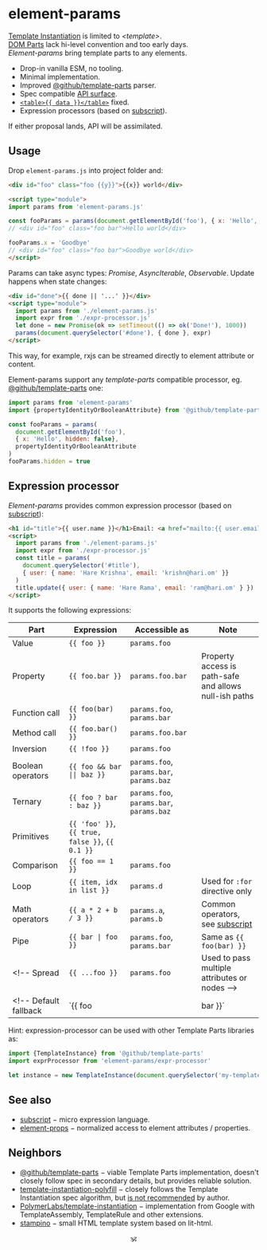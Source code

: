 # element-params

[Template Instantiation](https://github.com/w3c/webcomponents/blob/gh-pages/proposals/Template-Instantiation.md) is limited to _\<template\>_.<br/>
[DOM Parts](https://github.com/WICG/webcomponents/blob/gh-pages/proposals/DOM-Parts.md) lack hi-level convention and too early days.<br/>
_Element-params_ bring template parts to any elements.

- Drop-in vanilla ESM, no tooling.
- Minimal implementation.
- Improved [@github/template-parts](https://github.com/github/template-parts) parser.
- Spec compatible [API surface](./src/api.js).
- [`<table>{{ data }}</table>`](https://github.com/domenic/template-parts/issues/2) fixed.
- Expression processors (based on [subscript](https://github.com/spectjs/subscript)).
<!-- - [`<svg width={{ width }}>`](https://github.com/github/template-parts/issues/26) and other cases fixed. -->

If either proposal lands, API will be assimilated.

## Usage

Drop `element-params.js` into project folder and:

```html
<div id="foo" class="foo {{y}}">{{x}} world</div>

<script type="module">
import params from 'element-params.js'

const fooParams = params(document.getElementById('foo'), { x: 'Hello', y: 'bar'})
// <div id="foo" class="foo bar">Hello world</div>

fooParams.x = 'Goodbye'
// <div id="foo" class="foo bar">Goodbye world</div>
</script>
```

Params can take async types: _Promise_, _AsyncIterable_, _Observable_. Update happens when state changes:

```html
<div id="done">{{ done || '...' }}</div>
<script type="module">
  import params from './element-params.js'
  import expr from './expr-processor.js'
  let done = new Promise(ok => setTimeout(() => ok('Done!'), 1000))
  params(document.querySelector('#done'), { done }, expr)
</script>
```

This way, for example, rxjs can be streamed directly to element attribute or content.

Element-params support any _template-parts_ compatible processor, eg. [@github/template-parts](https://github.com/github/template-parts) one:
<!--
```js
const parts = params(element, params, {
  createCallback(el, parts, state) {
    // ... init parts / parse expressions, eg.
    for (const part of parts) part.evaluate = parse(part.expression)
  },
  processCallback(el, parts, state) {
    // ... update parts / evaluate expressions, eg.
    for (const part of parts) part.evaluate(state)
  }
})
```

Any external processor can be used with element-params:
 -->
```js
import params from 'element-params'
import {propertyIdentityOrBooleanAttribute} from '@github/template-parts'

const fooParams = params(
  document.getElementById('foo'),
  { x: 'Hello', hidden: false},
  propertyIdentityOrBooleanAttribute
)
fooParams.hidden = true
```
<!--
Default processor just sets values directly without processing.

```js
{
  processCallback(instance, parts, state) {
    if (!state) return
    for (const part of parts) if (part.expression in state) part.value = state[part.expression]
  }
}
``` -->

## Expression processor

_Element-params_ provides common expression processor (based on [subscript](https://github.com/spectjs/subscript)):

```html
<h1 id="title">{{ user.name }}</h1>Email: <a href="mailto:{{ user.email }}">{{ user.email }}</a>
<script>
  import params from './element-params.js'
  import expr from './expr-processor.js'
  const title = params(
    document.querySelector('#title'),
    { user: { name: 'Hare Krishna', email: 'krishn@hari.om' }}
  )
  title.update({ user: { name: 'Hare Rama', email: 'ram@hari.om' } })
</script>
```

It supports the following expressions:

Part | Expression | Accessible as | Note
---|---|---|---
Value | `{{ foo }}` | `params.foo` |
Property | `{{ foo.bar }}` | `params.foo.bar` | Property access is path-safe and allows null-ish paths
Function call | `{{ foo(bar) }}` | `params.foo`, `params.bar` |
Method call | `{{ foo.bar() }}` | `params.foo.bar` |
Inversion | `{{ !foo }}` | `params.foo` |
Boolean operators | `{{ foo && bar \|\| baz }}` | `params.foo`, `params.bar`, `params.baz` |
Ternary | `{{ foo ? bar : baz }}` | `params.foo`, `params.bar`, `params.baz` |
Primitives | `{{ 'foo' }}`, `{{ true, false }}`, `{{ 0.1 }}` | |
Comparison | `{{ foo == 1 }}` | `params.foo` |
Loop | `{{ item, idx in list }}` | `params.d` | Used for `:for` directive only
Math operators | `{{ a * 2 + b / 3 }}` | `params.a`, `params.b` | Common operators, see [subscript](https://github.com/spectjs/subscript)
Pipe | `{{ bar \| foo }}` | `params.foo`, `params.bar` | Same as `{{ foo(bar) }}`
<!-- Spread | `{{ ...foo }}` | `params.foo` | Used to pass multiple attributes or nodes -->
<!-- Default fallback | `{{ foo || bar }}` | `params.foo`, `params.bar` | -->


Hint: expression-processor can be used with other Template Parts libraries as:

```js
import {TemplateInstance} from '@github/template-parts'
import exprProcessor from 'element-params/expr-processor'

let instance = new TemplateInstance(document.querySelector('my-template'), {}, exprProcessor)
```

<!--
### Loops

Iteration is organized via `:for` directive:

```html
<ul>
  <li :for="{{ item, index in items }}" id="item-{{ index }}">{{ item.text }}</li>
</ul>
```

Note that `index` starts with `1`, not `0`.

Cases:

```html
<li :for="{{ item, index in array }}">
<li :for="{{ key, value, index in object }}">
<li :for="{{ count in number }}">
```

### Conditions

Conditionals can be organized either as ternary template part or via `:if`, `:else-if`, `:else` directives.

For text variants ternary operator is shorter:

```html
<span>Status: {{ status === 0 ? 'Active' : 'Inactive' }}</span>
```

To optionally display an element, use `:if`-`:else-if`-`:else`:

```html
<span :if="{{ status === 0 }}">Inactive</span>
<span :else-if="{{ status === 1 }}">Active</span>
<span :else>Finished</span>
```
-->


## See also

* [subscript](https://github.com/spectjs/subscript) − micro expression language.
* [element-props](https://github.com/spectjs/element-props) − normalized access to element attributes / properties.
<!-- * [define-element](https://github.com/spectjs/define-element) − declarative custom elements. -->

## Neighbors

* [@github/template-parts](https://github.com/github/template-parts) − viable Template Parts implementation, doesn't closely follow spec in secondary details, but provides reliable solution.
* [template-instantiation-polyfill](https://github.com/bennypowers/template-instantiation-polyfill#readme) − closely follows the Template Instantiation spec algorithm, but [is not recommended](https://github.com/bennypowers/template-instantiation-polyfill/pull/2#issuecomment-1004110993) by author.
* [PolymerLabs/template-instantiation](https://github.com/PolymerLabs/template-instantiation) − implementation from Google with TemplateAssembly, TemplateRule and other extensions.
* [stampino](https://www.npmjs.com/package/stampino) − small HTML template system based on lit-html.

<p align="center">🕉<p>
